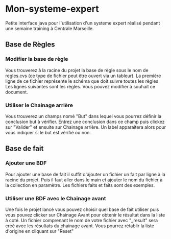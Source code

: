 # Mon-systeme-expert

Petite interface java pour l'utilisation d'un systeme expert réalisé pendant une semaine training à Centrale Marseille.

## Base de Règles
### Modifier la base de règle
Vous trouverez à la racine du projet la base de règle sous le nom de regles.cvs (ce type de fichier peut être ouvert via un tableur). La première ligne de ce fichier représente le schéma que doit suivre toutes les règles. Les lignes suivantes sont les règles. Vous pouvez modifier à souhait ce document.

### Utiliser le Chainage arrière
Vous trouverez un champs nomé "But" dans lequel vous pourrez définir la conclusion but à vérifier. Entrez une conclusion dans ce champ puis clickez sur "Valider" et ensuite sur Chainage arrière. Un label apparaitera alors pour vous indiquer si le but est vérifié ou non.

## Base de fait
### Ajouter une BDF
Pour ajouter une base de fait il suffit d'ajouter un fichier un fait par ligne à la racine du projet. Puis il faut aller dans le main et ajouter le nom du fichier à la collection en paramètre.
Les fichiers faits et faits sont des exemples.

### Utiliser une BDF avec le Chainage avant
Une fois le projet lancé vous pouvez choisir quel base de fait utiliser puis vous pouvez clicker sur Chainage Avant pour obtenir le résultat dans la liste à coté. Un fichier comprenant le nom de votre fichier avec "_result" sera créé avec les résultats du chainage avant. Vous pourrez rétablir la liste d'origine en cliquant sur "Reset"

